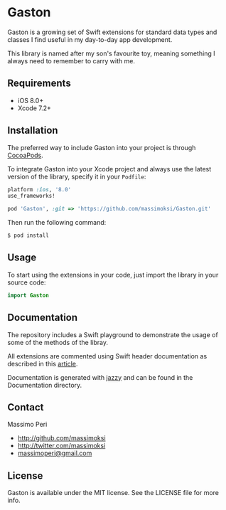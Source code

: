 # Gaston

Gaston is a growing set of Swift extensions for standard data types and classes I find useful in my day-to-day app development.

This library is named after my son's favourite toy, meaning something I always need to remember to carry with me.

## Requirements

- iOS 8.0+
- Xcode 7.2+

## Installation

The preferred way to include Gaston into your project is through [CocoaPods](http://cocoapods.org).

To integrate Gaston into your Xcode project and always use the latest version of the library, specify it in your `Podfile`:

```ruby
platform :ios, '8.0'
use_frameworks!

pod 'Gaston', :git => 'https://github.com/massimoksi/Gaston.git'
```

Then run the following command:

```bash
$ pod install
```

## Usage

To start using the extensions in your code, just import the library in your source code:

```swift
import Gaston
```

## Documentation

The repository includes a Swift playground to demonstrate the usage of some of the methods of the libray.

All extensions are commented using Swift header documentation as described in this [article](http://ericasadun.com/2015/06/14/swift-header-documentation-in-xcode-7/).

Documentation is generated with [jazzy](https://github.com/Realm/jazzy) and can be found in the Documentation directory.

## Contact

Massimo Peri

- http://github.com/massimoksi
- http://twitter.com/massimoksi
- massimoperi@gmail.com

## License

Gaston is available under the MIT license. See the LICENSE file for more info.
